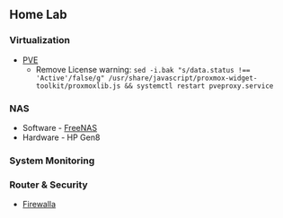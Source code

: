 ## Home Lab
### Virtualization
* [PVE](https://pve.proxmox.com/wiki/Main_Page)
  * Remove License warning: `sed -i.bak "s/data.status !== 'Active'/false/g" /usr/share/javascript/proxmox-widget-toolkit/proxmoxlib.js && systemctl restart pveproxy.service`


### NAS
* Software - [FreeNAS](https://www.freenas.org)
* Hardware - HP Gen8


### System Monitoring


### Router & Security
* [Firewalla](https://firewalla.com)

 
